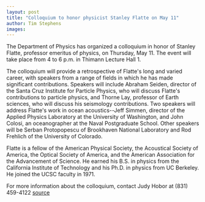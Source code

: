 ```yaml
---
layout: post
title: "Colloquium to honor physicist Stanley Flatte on May 11"
author: Tim Stephens
images:
---
```


The Department of Physics has organized a colloquium in honor of Stanley Flatte, professor emeritus of physics, on Thursday, May 11. The event will take place from 4 to 6 p.m. in Thimann Lecture Hall 1.

The colloquium will provide a retrospective of Flatte's long and varied career, with speakers from a range of fields in which he has made significant contributions. Speakers will include Abraham Seiden, director of the Santa Cruz Institute for Particle Physics, who will discuss Flatte's contributions to particle physics, and Thorne Lay, professor of Earth sciences, who will discuss his seismology contributions. Two speakers will address Flatte's work in ocean acoustics--Jeff Simmen, director of the Applied Physics Laboratory at the University of Washington, and John Colosi, an oceanographer at the Naval Postgraduate School. Other speakers will be Serban Protopopescu of Brookhaven National Laboratory and Rod Frehlich of the University of Colorado.

Flatte is a fellow of the American Physical Society, the Acoustical Society of America, the Optical Society of America, and the American Association for the Advancement of Science. He earned his B.S. in physics from the California Institute of Technology and his Ph.D. in physics from UC Berkeley. He joined the UCSC faculty in 1971.

For more information about the colloquium, contact Judy Hobor at (831) 459-4122
[source](http://www1.ucsc.edu/currents/05-06/05-08/brief-flatte.asp "Permalink to brief-flatte")
